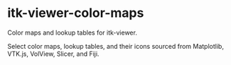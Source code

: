 # itk-viewer-color-maps

Color maps and lookup tables for itk-viewer.

Select color maps, lookup tables, and their icons sourced from Matplotlib,
VTK.js, VolView, Slicer, and Fiji.
